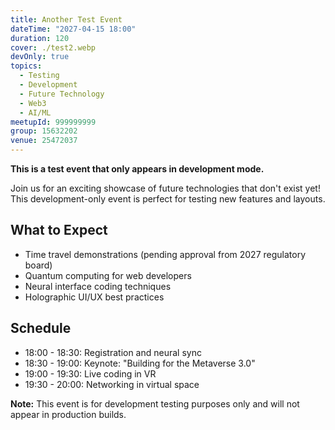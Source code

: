 ```yaml
---
title: Another Test Event
dateTime: "2027-04-15 18:00"
duration: 120
cover: ./test2.webp
devOnly: true
topics:
  - Testing
  - Development
  - Future Technology
  - Web3
  - AI/ML
meetupId: 999999999
group: 15632202
venue: 25472037
---
```


**This is a test event that only appears in development mode.**

Join us for an exciting showcase of future technologies that don't exist yet! This development-only event is perfect for testing new features and layouts.

## What to Expect

- Time travel demonstrations (pending approval from 2027 regulatory board)
- Quantum computing for web developers
- Neural interface coding techniques
- Holographic UI/UX best practices

## Schedule

- 18:00 - 18:30: Registration and neural sync
- 18:30 - 19:00: Keynote: "Building for the Metaverse 3.0"
- 19:00 - 19:30: Live coding in VR
- 19:30 - 20:00: Networking in virtual space

**Note:** This event is for development testing purposes only and will not appear in production builds.
